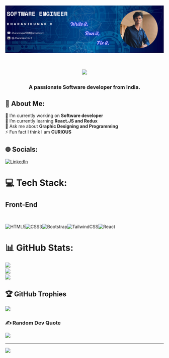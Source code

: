 ![logo](https://github.com/dharanikumar07/dharanikumar07/blob/main/Github.png)

<h1 align="center">
  <a href="https://git.io/typing-svg">
    <img src="https://readme-typing-svg.herokuapp.com/?lines=Hey+There!+👋;+Scroll+down!+👇;+Loved+your+visit+❤️;+&center=true&size=30&color=ffffff">
  </a>
</h1>
<h3 align="center">A passionate Software developer from India.</h3>

## 💫 About Me:
🔭 I’m currently working on **Software developer**<br>
🌱 I’m currently learning **React.JS and Redux**<br>
💬 Ask me about **Graphic Designing and Programming**<br>
⚡ Fun fact I think I am **CURIOUS**

## 🌐 Socials:
[![LinkedIn](https://img.shields.io/badge/LinkedIn-%230077B5.svg?logo=linkedin&logoColor=white)](https://linkedin.com/in/dharanikumarr-07) 

# 💻 Tech Stack:
<h2>Front-End</h2><br>

![HTML5](https://img.shields.io/badge/html5-%23E34F26.svg?style=for-the-badge&logo=html5&logoColor=white)![CSS3](https://img.shields.io/badge/css3-%231572B6.svg?style=for-the-badge&logo=css3&logoColor=white)![Bootstrap](https://img.shields.io/badge/bootstrap-%238511FA.svg?style=for-the-badge&logo=bootstrap&logoColor=white)![TailwindCSS](https://img.shields.io/badge/tailwindcss-%2338B2AC.svg?style=for-the-badge&logo=tailwind-css&logoColor=white)![React](https://img.shields.io/badge/react-%2320232a.svg?style=for-the-badge&logo=react&logoColor=%2361DAFB)

# 📊 GitHub Stats:
![](https://github-readme-stats.vercel.app/api?username=dharanikumar07&theme=dark&hide_border=false&include_all_commits=true&count_private=true)<br/>
![](https://github-readme-streak-stats.herokuapp.com/?user=dharanikumar07&theme=dark&hide_border=false)<br/>
![](https://github-readme-stats.vercel.app/api/top-langs/?username=dharanikumar07&theme=dark&hide_border=false&include_all_commits=true&count_private=true&layout=compact)

## 🏆 GitHub Trophies
![](https://github-profile-trophy.vercel.app/?username=dharanikumar07&theme=radical&no-frame=false&no-bg=true&margin-w=4)

### ✍️ Random Dev Quote
![](https://quotes-github-readme.vercel.app/api?type=horizontal&theme=radical)

---
[![](https://visitcount.itsvg.in/api?id=dharanikumar07&icon=0&color=0)](https://visitcount.itsvg.in)

<!-- Proudly created with GPRM ( https://gprm.itsvg.in ) -->
